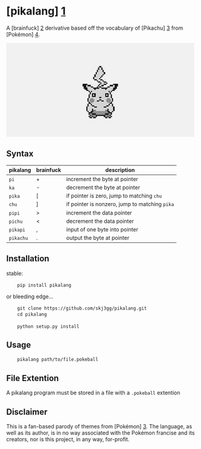 [pikalang] [1]
========
A [brainfuck] [2] derivative based off the vocabulary of [Pikachu] [3] from [Pokémon] [4].

![pikachu](images/pikachu.gif)


Syntax
------
| pikalang  | brainfuck | description                                    |
|-----------|-----------|------------------------------------------------|
| `pi`      | +         | increment the byte at pointer                  |
| `ka`      | -         | decrement the byte at pointer                  |
| `pika`    | [         | if pointer is zero, jump to matching `chu`     |
| `chu`     | ]         | if pointer is nonzero, jump to matching `pika` |
| `pipi`    | >         | increment the data pointer                     |
| `pichu`   | <         | decrement the data pointer                     |
| `pikapi`  | ,         | input of one byte into pointer                 |
| `pikachu` | .         | output the byte at pointer                     |


Installation
------------
stable:
```shell
	pip install pikalang
```

or bleeding edge...
```shell
	git clone https://github.com/skj3gg/pikalang.git
	cd pikalang

	python setup.py install
```


Usage
-----
```shell
	pikalang path/to/file.pokeball
```


File Extention
--------------
A pikalang program must be stored in a file with a `.pokeball` extention


Disclaimer
----------
This is a fan-based parody of themes from [Pokémon] [3]. The language,
as well as its author, is in no way associated with the Pokémon francise
and its creators, nor is this project, in any way, for-profit.

[1]: http://esolangs.org/wiki/Pikalang
[2]: http://en.wikipedia.org/wiki/Brainfuck "Brainfuck"
[3]: https://www.google.com/search?q=pikachu&tbm=isch "Pikachu"
[4]: http://www.pokemon.com/ "Pokémon"
